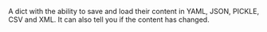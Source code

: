 A dict with the ability to save and load their content in YAML, JSON, PICKLE, CSV and XML.
It can also tell you if the content has changed.
